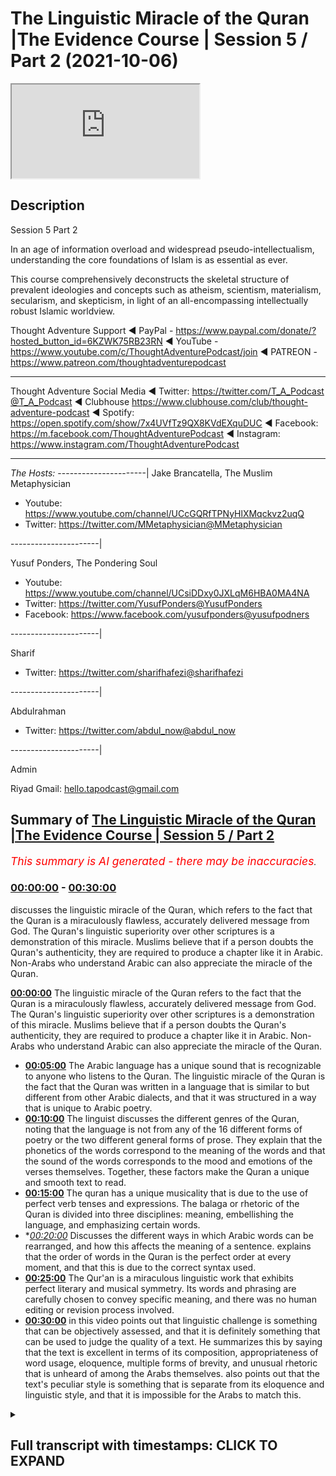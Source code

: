 # The Linguistic Miracle of the Quran |The Evidence Course | Session 5 / Part 2 (2021-10-06)

<iframe loading='lazy' src='https://www.youtube.com/embed/BTPqQzUZVzo'></iframe>

## Description

Session 5 Part 2

In an age of information overload and widespread pseudo-intellectualism, understanding the core foundations of Islam is as essential as ever. 

This course comprehensively deconstructs the skeletal structure of prevalent ideologies and concepts such as atheism, scientism, materialism, secularism, and skepticism, in light of an all-encompassing intellectually robust Islamic worldview.

Thought Adventure Support
◄ PayPal - https://www.paypal.com/donate/?hosted_button_id=6KZWK75RB23RN 
◄ YouTube - https://www.youtube.com/c/ThoughtAdventurePodcast/join
◄ PATREON - https://www.patreon.com/thoughtadventurepodcast
____________________________________________________________________

Thought Adventure Social Media
◄ Twitter: https://twitter.com/T_A_Podcast​​@T_A_Podcast
◄ Clubhouse https://www.clubhouse.com/club/thought-adventure-podcast
◄ Spotify: https://open.spotify.com/show/7x4UVfTz9QX8KVdEXquDUC
◄ Facebook: https://m.facebook.com/ThoughtAdventurePodcast
◄ Instagram: https://www.instagram.com/ThoughtAdventurePodcast​

----------------------------------------------------------------

*The Hosts:*
----------------------|
Jake Brancatella, The Muslim Metaphysician

- Youtube: https://www.youtube.com/channel/UCcGQRfTPNyHlXMqckvz2uqQ
- Twitter:  https://twitter.com/MMetaphysician​​@MMetaphysician

----------------------|

Yusuf Ponders, The Pondering Soul

- Youtube: https://www.youtube.com/channel/UCsiDDxy0JXLqM6HBA0MA4NA
- Twitter: https://twitter.com/YusufPonders​​@YusufPonders
- Facebook: https://www.facebook.com/yusufponders​@yusufpodners

----------------------|

Sharif

- Twitter: https://twitter.com/sharifhafezi​​@sharifhafezi

----------------------|

Abdulrahman

- Twitter: https://twitter.com/abdul_now​@abdul_now

----------------------|

Admin

Riyad 
Gmail: hello.tapodcast@gmail.com

## Summary of [The Linguistic Miracle of the Quran |The Evidence Course | Session 5 / Part 2](https://www.youtube.com/watch?v=BTPqQzUZVzo)


*<span style="color:red; font-size:125%">This summary is AI generated - there may be inaccuracies</span>. [](/)*

### [00:00:00](https://www.youtube.com/watch?v=BTPqQzUZVzo&t=0) - [00:30:00](https://www.youtube.com/watch?v=BTPqQzUZVzo&t=1800)

 discusses the linguistic miracle of the Quran, which refers to the fact that the Quran is a miraculously flawless, accurately delivered message from God. The Quran's linguistic superiority over other scriptures is a demonstration of this miracle. Muslims believe that if a person doubts the Quran's authenticity, they are required to produce a chapter like it in Arabic. Non-Arabs who understand Arabic can also appreciate the miracle of the Quran.

**[00:00:00](https://www.youtube.com/watch?v=BTPqQzUZVzo&t=0)** The linguistic miracle of the Quran refers to the fact that the Quran is a miraculously flawless, accurately delivered message from God. The Quran's linguistic superiority over other scriptures is a demonstration of this miracle. Muslims believe that if a person doubts the Quran's authenticity, they are required to produce a chapter like it in Arabic. Non-Arabs who understand Arabic can also appreciate the miracle of the Quran.
* **[00:05:00](https://www.youtube.com/watch?v=BTPqQzUZVzo&t=300)** The Arabic language has a unique sound that is recognizable to anyone who listens to the Quran. The linguistic miracle of the Quran is the fact that the Quran was written in a language that is similar to but different from other Arabic dialects, and that it was structured in a way that is unique to Arabic poetry.
* **[00:10:00](https://www.youtube.com/watch?v=BTPqQzUZVzo&t=600)** The linguist discusses the different genres of the Quran, noting that the language is not from any of the 16 different forms of poetry or the two different general forms of prose. They explain that the phonetics of the words correspond to the meaning of the words and that the sound of the words corresponds to the mood and emotions of the verses themselves. Together, these factors make the Quran a unique and smooth text to read.
* **[00:15:00](https://www.youtube.com/watch?v=BTPqQzUZVzo&t=900)** The quran has a unique musicality that is due to the use of perfect verb tenses and expressions. The balaga or rhetoric of the Quran is divided into three disciplines: meaning, embellishing the language, and emphasizing certain words.
* **[00:20:00](https://www.youtube.com/watch?v=BTPqQzUZVzo&t=1200)* Discusses the different ways in which Arabic words can be rearranged, and how this affects the meaning of a sentence. explains that the order of words in the Quran is the perfect order at every moment, and that this is due to the correct syntax used.
* **[00:25:00](https://www.youtube.com/watch?v=BTPqQzUZVzo&t=1500)** The Qur'an is a miraculous linguistic work that exhibits perfect literary and musical symmetry. Its words and phrasing are carefully chosen to convey specific meaning, and there was no human editing or revision process involved.
* **[00:30:00](https://www.youtube.com/watch?v=BTPqQzUZVzo&t=1800)** in this video points out that linguistic challenge is something that can be objectively assessed, and that it is definitely something that can be used to judge the quality of a text. He summarizes this by saying that the text is excellent in terms of its composition, appropriateness of word usage, eloquence, multiple forms of brevity, and unusual rhetoric that is unheard of among the Arabs themselves. also points out that the text's peculiar style is something that is separate from its eloquence and linguistic style, and that it is impossible for the Arabs to match this.

<details><summary><h2>Full transcript with timestamps: CLICK TO EXPAND</h2></summary>

[0:00:15](https://youtu.be/BTPqQzUZVzo?t=15) so we're going to discuss now  
[0:00:16](https://youtu.be/BTPqQzUZVzo?t=16) specifically the linguistic miracle of  
[0:00:18](https://youtu.be/BTPqQzUZVzo?t=18) the quran  
[0:00:20](https://youtu.be/BTPqQzUZVzo?t=20) we know that islam is a unique deen a  
[0:00:22](https://youtu.be/BTPqQzUZVzo?t=22) unique way of life in so many ways  
[0:00:25](https://youtu.be/BTPqQzUZVzo?t=25) one of the fundamental ways it differs  
[0:00:28](https://youtu.be/BTPqQzUZVzo?t=28) from any other religion out there is  
[0:00:30](https://youtu.be/BTPqQzUZVzo?t=30) that it presents its presents a  
[0:00:32](https://youtu.be/BTPqQzUZVzo?t=32) testified and verifiable mechanism to  
[0:00:36](https://youtu.be/BTPqQzUZVzo?t=36) determine the truthfulness of of its  
[0:00:38](https://youtu.be/BTPqQzUZVzo?t=38) claim  
[0:00:39](https://youtu.be/BTPqQzUZVzo?t=39) and i think this point  
[0:00:41](https://youtu.be/BTPqQzUZVzo?t=41) should be really reflected upon by many  
[0:00:43](https://youtu.be/BTPqQzUZVzo?t=43) i think many non-muslims as well they  
[0:00:45](https://youtu.be/BTPqQzUZVzo?t=45) need to be aware of this point because  
[0:00:47](https://youtu.be/BTPqQzUZVzo?t=47) although they may have come across  
[0:00:48](https://youtu.be/BTPqQzUZVzo?t=48) religions in the past and may have come  
[0:00:50](https://youtu.be/BTPqQzUZVzo?t=50) across the idea that you know religion  
[0:00:52](https://youtu.be/BTPqQzUZVzo?t=52) is about a leap of faith  
[0:00:54](https://youtu.be/BTPqQzUZVzo?t=54) islam on the other hand  
[0:00:56](https://youtu.be/BTPqQzUZVzo?t=56) actually says that there needs to be a  
[0:00:58](https://youtu.be/BTPqQzUZVzo?t=58) testifiable and testable and verifiable  
[0:01:01](https://youtu.be/BTPqQzUZVzo?t=61) way to determine its truthfulness and he  
[0:01:03](https://youtu.be/BTPqQzUZVzo?t=63) presents that and we're told that this  
[0:01:05](https://youtu.be/BTPqQzUZVzo?t=65) is the quran itself both it contains the  
[0:01:08](https://youtu.be/BTPqQzUZVzo?t=68) message as well as the evidence that uh  
[0:01:12](https://youtu.be/BTPqQzUZVzo?t=72) of the of that message as well  
[0:01:15](https://youtu.be/BTPqQzUZVzo?t=75) so  
[0:01:17](https://youtu.be/BTPqQzUZVzo?t=77) when we talked about in the previous  
[0:01:19](https://youtu.be/BTPqQzUZVzo?t=79) uh  
[0:01:20](https://youtu.be/BTPqQzUZVzo?t=80) previous  
[0:01:21](https://youtu.be/BTPqQzUZVzo?t=81) video we talked about the linguistic the  
[0:01:23](https://youtu.be/BTPqQzUZVzo?t=83) modus are the nature of a miraculous  
[0:01:26](https://youtu.be/BTPqQzUZVzo?t=86) event and we said that there are certain  
[0:01:27](https://youtu.be/BTPqQzUZVzo?t=87) things regardless of this and we said  
[0:01:30](https://youtu.be/BTPqQzUZVzo?t=90) that it has to be inimitable it has to  
[0:01:32](https://youtu.be/BTPqQzUZVzo?t=92) be  
[0:01:33](https://youtu.be/BTPqQzUZVzo?t=93) uh you know beyond human production has  
[0:01:36](https://youtu.be/BTPqQzUZVzo?t=96) to be in an area that people are aware  
[0:01:38](https://youtu.be/BTPqQzUZVzo?t=98) of that they have an expertise upon and  
[0:01:41](https://youtu.be/BTPqQzUZVzo?t=101) it also has to have some sort of  
[0:01:42](https://youtu.be/BTPqQzUZVzo?t=102) challenge that people maybe contest  
[0:01:44](https://youtu.be/BTPqQzUZVzo?t=104) regards to that  
[0:01:46](https://youtu.be/BTPqQzUZVzo?t=106) now  
[0:01:47](https://youtu.be/BTPqQzUZVzo?t=107) when we say the quran is a linguistic  
[0:01:50](https://youtu.be/BTPqQzUZVzo?t=110) miracle merges a for many people they  
[0:01:52](https://youtu.be/BTPqQzUZVzo?t=112) don't really understand what that means  
[0:01:55](https://youtu.be/BTPqQzUZVzo?t=115) they think well do i need to be an arab  
[0:01:57](https://youtu.be/BTPqQzUZVzo?t=117) in order to understand this  
[0:01:59](https://youtu.be/BTPqQzUZVzo?t=119) do i need you know is this a subjective  
[0:02:02](https://youtu.be/BTPqQzUZVzo?t=122) taste issue muslims are saying the quran  
[0:02:05](https://youtu.be/BTPqQzUZVzo?t=125) is beautiful but what if somebody else  
[0:02:07](https://youtu.be/BTPqQzUZVzo?t=127) says well some other literature is  
[0:02:09](https://youtu.be/BTPqQzUZVzo?t=129) better or worse  
[0:02:11](https://youtu.be/BTPqQzUZVzo?t=131) so we really want to understand  
[0:02:13](https://youtu.be/BTPqQzUZVzo?t=133) is the edge of the linguistic miracle an  
[0:02:16](https://youtu.be/BTPqQzUZVzo?t=136) objective miracle is it something that  
[0:02:18](https://youtu.be/BTPqQzUZVzo?t=138) has rules and regulations that we can  
[0:02:20](https://youtu.be/BTPqQzUZVzo?t=140) assess in order to determine or for  
[0:02:23](https://youtu.be/BTPqQzUZVzo?t=143) those people of expertise to determine  
[0:02:25](https://youtu.be/BTPqQzUZVzo?t=145) whether  
[0:02:26](https://youtu.be/BTPqQzUZVzo?t=146) it is beyond human production or not and  
[0:02:29](https://youtu.be/BTPqQzUZVzo?t=149) secondly we also want to look at uh this  
[0:02:32](https://youtu.be/BTPqQzUZVzo?t=152) question about how does a non-arab a  
[0:02:36](https://youtu.be/BTPqQzUZVzo?t=156) non-arab speaker understand the miracle  
[0:02:39](https://youtu.be/BTPqQzUZVzo?t=159) of the quran  
[0:02:42](https://youtu.be/BTPqQzUZVzo?t=162) so allah  
[0:02:44](https://youtu.be/BTPqQzUZVzo?t=164) in the quran states  
[0:02:46](https://youtu.be/BTPqQzUZVzo?t=166) and if you are in doubt concerning that  
[0:02:48](https://youtu.be/BTPqQzUZVzo?t=168) which we have sent down i the quran to  
[0:02:50](https://youtu.be/BTPqQzUZVzo?t=170) our slave the prophet muhammad  
[0:02:52](https://youtu.be/BTPqQzUZVzo?t=172) sallallahu alaihi wasallam  
[0:02:54](https://youtu.be/BTPqQzUZVzo?t=174) then produce a chapter a surah of the  
[0:02:57](https://youtu.be/BTPqQzUZVzo?t=177) like thereof and call your witnesses  
[0:03:00](https://youtu.be/BTPqQzUZVzo?t=180) supporters and helpers besides allah if  
[0:03:02](https://youtu.be/BTPqQzUZVzo?t=182) you are truthful  
[0:03:04](https://youtu.be/BTPqQzUZVzo?t=184) this is one of number of many verses  
[0:03:07](https://youtu.be/BTPqQzUZVzo?t=187) that are mentioned in the quran that  
[0:03:08](https://youtu.be/BTPqQzUZVzo?t=188) lays out a very clear challenge to  
[0:03:11](https://youtu.be/BTPqQzUZVzo?t=191) produce a surah like it  
[0:03:13](https://youtu.be/BTPqQzUZVzo?t=193) but the question is we need to really  
[0:03:15](https://youtu.be/BTPqQzUZVzo?t=195) ask is why is it that musa al-islam had  
[0:03:19](https://youtu.be/BTPqQzUZVzo?t=199) a visual miracle a you know stick that  
[0:03:21](https://youtu.be/BTPqQzUZVzo?t=201) turned into a snake why is it that islam  
[0:03:24](https://youtu.be/BTPqQzUZVzo?t=204) was able to cure the sick  
[0:03:26](https://youtu.be/BTPqQzUZVzo?t=206) but the prophet sallallahu alaihi  
[0:03:28](https://youtu.be/BTPqQzUZVzo?t=208) wasallam had a literature had a a  
[0:03:31](https://youtu.be/BTPqQzUZVzo?t=211) miracle in literature yeah a linguistic  
[0:03:34](https://youtu.be/BTPqQzUZVzo?t=214) miracle as we said as we mentioned  
[0:03:38](https://youtu.be/BTPqQzUZVzo?t=218) as we previously mentioned in the the  
[0:03:40](https://youtu.be/BTPqQzUZVzo?t=220) previous videos  
[0:03:41](https://youtu.be/BTPqQzUZVzo?t=221) the miracles that were given to the  
[0:03:42](https://youtu.be/BTPqQzUZVzo?t=222) prophets  
[0:03:44](https://youtu.be/BTPqQzUZVzo?t=224) were given to them in a subject area  
[0:03:46](https://youtu.be/BTPqQzUZVzo?t=226) that the people were familiar in  
[0:03:48](https://youtu.be/BTPqQzUZVzo?t=228) and in fact considered themselves as  
[0:03:50](https://youtu.be/BTPqQzUZVzo?t=230) experts at that time  
[0:03:52](https://youtu.be/BTPqQzUZVzo?t=232) so as we said musa islam were the  
[0:03:54](https://youtu.be/BTPqQzUZVzo?t=234) magicians at the time isla islam you  
[0:03:56](https://youtu.be/BTPqQzUZVzo?t=236) know they had doctors and healers  
[0:03:59](https://youtu.be/BTPqQzUZVzo?t=239) so  
[0:03:59](https://youtu.be/BTPqQzUZVzo?t=239) what was it that the people at time of  
[0:04:01](https://youtu.be/BTPqQzUZVzo?t=241) the prophet muhammad sallallahu alaihi  
[0:04:03](https://youtu.be/BTPqQzUZVzo?t=243) wasallam  
[0:04:04](https://youtu.be/BTPqQzUZVzo?t=244) were known for what was their expertise  
[0:04:07](https://youtu.be/BTPqQzUZVzo?t=247) well actually  
[0:04:08](https://youtu.be/BTPqQzUZVzo?t=248) we know that the arabs during that  
[0:04:09](https://youtu.be/BTPqQzUZVzo?t=249) period of time  
[0:04:10](https://youtu.be/BTPqQzUZVzo?t=250) were generally seen as the fringes of  
[0:04:13](https://youtu.be/BTPqQzUZVzo?t=253) historical events the main powers were  
[0:04:15](https://youtu.be/BTPqQzUZVzo?t=255) the byzantiums and the persians  
[0:04:18](https://youtu.be/BTPqQzUZVzo?t=258) you know these were the main centers of  
[0:04:20](https://youtu.be/BTPqQzUZVzo?t=260) civilization even the chinese at that  
[0:04:22](https://youtu.be/BTPqQzUZVzo?t=262) time and really the arabs were  
[0:04:24](https://youtu.be/BTPqQzUZVzo?t=264) completely ignored they had no no they  
[0:04:26](https://youtu.be/BTPqQzUZVzo?t=266) didn't really have much in terms of  
[0:04:28](https://youtu.be/BTPqQzUZVzo?t=268) their achievements to speak about but  
[0:04:30](https://youtu.be/BTPqQzUZVzo?t=270) one thing that they claimed expertise  
[0:04:33](https://youtu.be/BTPqQzUZVzo?t=273) upon  
[0:04:35](https://youtu.be/BTPqQzUZVzo?t=275) was the knowledge of the arabic language  
[0:04:38](https://youtu.be/BTPqQzUZVzo?t=278) this was the ability to construct  
[0:04:40](https://youtu.be/BTPqQzUZVzo?t=280) different forms of stylized arabic  
[0:04:42](https://youtu.be/BTPqQzUZVzo?t=282) language which they used to compete with  
[0:04:44](https://youtu.be/BTPqQzUZVzo?t=284) one another  
[0:04:46](https://youtu.be/BTPqQzUZVzo?t=286) and this is you know arabic language was  
[0:04:48](https://youtu.be/BTPqQzUZVzo?t=288) very important to these people because  
[0:04:50](https://youtu.be/BTPqQzUZVzo?t=290) it was used like  
[0:04:52](https://youtu.be/BTPqQzUZVzo?t=292) composing poetry it was used to record  
[0:04:54](https://youtu.be/BTPqQzUZVzo?t=294) their battles their achievements to  
[0:04:56](https://youtu.be/BTPqQzUZVzo?t=296) praise the rulers to honor their tribes  
[0:04:59](https://youtu.be/BTPqQzUZVzo?t=299) this is why arabic poetry was was termed  
[0:05:02](https://youtu.be/BTPqQzUZVzo?t=302) you know later on diwan al-arab meaning  
[0:05:05](https://youtu.be/BTPqQzUZVzo?t=305) the register of the arab it was a way of  
[0:05:07](https://youtu.be/BTPqQzUZVzo?t=307) recording the information of the history  
[0:05:09](https://youtu.be/BTPqQzUZVzo?t=309) of the arabs  
[0:05:11](https://youtu.be/BTPqQzUZVzo?t=311) and it's also mentioned in the  
[0:05:12](https://youtu.be/BTPqQzUZVzo?t=312) encyclopedia britannica that states  
[0:05:15](https://youtu.be/BTPqQzUZVzo?t=315) about the importance of arabic to  
[0:05:16](https://youtu.be/BTPqQzUZVzo?t=316) pre-islamic arabia it states  
[0:05:18](https://youtu.be/BTPqQzUZVzo?t=318) the tribes of the arabian peninsula in  
[0:05:21](https://youtu.be/BTPqQzUZVzo?t=321) the pre-period pre-islamic period  
[0:05:23](https://youtu.be/BTPqQzUZVzo?t=323) pre-7th century  
[0:05:25](https://youtu.be/BTPqQzUZVzo?t=325) provided the social venue for the  
[0:05:27](https://youtu.be/BTPqQzUZVzo?t=327) earliest examples of arabic poetry the  
[0:05:30](https://youtu.be/BTPqQzUZVzo?t=330) poet's performances of his odes were a  
[0:05:33](https://youtu.be/BTPqQzUZVzo?t=333) powerful tool at the arabs disposal  
[0:05:36](https://youtu.be/BTPqQzUZVzo?t=336) arousing its heroes to battle against  
[0:05:38](https://youtu.be/BTPqQzUZVzo?t=338) their enemies extolling extolling  
[0:05:40](https://youtu.be/BTPqQzUZVzo?t=340) chivalry and generosity of its men and  
[0:05:42](https://youtu.be/BTPqQzUZVzo?t=342) the beauty of its women and  
[0:05:44](https://youtu.be/BTPqQzUZVzo?t=344) pouring scorn on the foibles of its of  
[0:05:47](https://youtu.be/BTPqQzUZVzo?t=347) the opposing tribes  
[0:05:49](https://youtu.be/BTPqQzUZVzo?t=349) it was stated that the arabs this is a  
[0:05:52](https://youtu.be/BTPqQzUZVzo?t=352) close quote so he stated that the arabs  
[0:05:55](https://youtu.be/BTPqQzUZVzo?t=355) would celebrate on two occasions the  
[0:05:57](https://youtu.be/BTPqQzUZVzo?t=357) first was the birth of the son of the  
[0:05:58](https://youtu.be/BTPqQzUZVzo?t=358) leader of a particular tribe but the  
[0:06:00](https://youtu.be/BTPqQzUZVzo?t=360) second one was the birth of the poet of  
[0:06:03](https://youtu.be/BTPqQzUZVzo?t=363) a tribe so when there was a person who  
[0:06:04](https://youtu.be/BTPqQzUZVzo?t=364) was seen as a a poet skilled and  
[0:06:07](https://youtu.be/BTPqQzUZVzo?t=367) knowledgeable in the arabic language  
[0:06:09](https://youtu.be/BTPqQzUZVzo?t=369) they would celebrate and feast upon this  
[0:06:11](https://youtu.be/BTPqQzUZVzo?t=371) and as i said the reason for this is  
[0:06:14](https://youtu.be/BTPqQzUZVzo?t=374) because the pre-islamic societies they  
[0:06:16](https://youtu.be/BTPqQzUZVzo?t=376) lacked written material so if you're  
[0:06:18](https://youtu.be/BTPqQzUZVzo?t=378) going to record information if you're  
[0:06:20](https://youtu.be/BTPqQzUZVzo?t=380) going to record your history if you're  
[0:06:22](https://youtu.be/BTPqQzUZVzo?t=382) going to become famous if you want to  
[0:06:24](https://youtu.be/BTPqQzUZVzo?t=384) talk about your tribe or your leader or  
[0:06:26](https://youtu.be/BTPqQzUZVzo?t=386) whatever it is then the way you're going  
[0:06:28](https://youtu.be/BTPqQzUZVzo?t=388) to do that is through memorable poems  
[0:06:31](https://youtu.be/BTPqQzUZVzo?t=391) memorable language that was composed in  
[0:06:33](https://youtu.be/BTPqQzUZVzo?t=393) the arabic and so that's why poets were  
[0:06:36](https://youtu.be/BTPqQzUZVzo?t=396) so honored within  
[0:06:38](https://youtu.be/BTPqQzUZVzo?t=398) you know the arab society because they  
[0:06:40](https://youtu.be/BTPqQzUZVzo?t=400) were the the record keepers they were  
[0:06:41](https://youtu.be/BTPqQzUZVzo?t=401) the ones that could make a tribe famous  
[0:06:44](https://youtu.be/BTPqQzUZVzo?t=404) or a person famous  
[0:06:45](https://youtu.be/BTPqQzUZVzo?t=405) so poetry and poets they were honored it  
[0:06:48](https://youtu.be/BTPqQzUZVzo?t=408) was a sign of dignity and education to  
[0:06:51](https://youtu.be/BTPqQzUZVzo?t=411) be able to compose poetry they'd become  
[0:06:53](https://youtu.be/BTPqQzUZVzo?t=413) famous and even wealthy due to their  
[0:06:55](https://youtu.be/BTPqQzUZVzo?t=415) poetry  
[0:06:57](https://youtu.be/BTPqQzUZVzo?t=417) therefore it makes sense  
[0:06:59](https://youtu.be/BTPqQzUZVzo?t=419) that if this is so important to them the  
[0:07:01](https://youtu.be/BTPqQzUZVzo?t=421) arabic language  
[0:07:03](https://youtu.be/BTPqQzUZVzo?t=423) that if a miraculous sign was to be sent  
[0:07:05](https://youtu.be/BTPqQzUZVzo?t=425) to them it would be in what they know  
[0:07:08](https://youtu.be/BTPqQzUZVzo?t=428) which is the language  
[0:07:10](https://youtu.be/BTPqQzUZVzo?t=430) so it's within and so  
[0:07:12](https://youtu.be/BTPqQzUZVzo?t=432) you know because it's within their their  
[0:07:14](https://youtu.be/BTPqQzUZVzo?t=434) capacity they are therefore able to  
[0:07:17](https://youtu.be/BTPqQzUZVzo?t=437) construct an understanding of whether  
[0:07:18](https://youtu.be/BTPqQzUZVzo?t=438) this is within human composition or does  
[0:07:22](https://youtu.be/BTPqQzUZVzo?t=442) this go outside  
[0:07:23](https://youtu.be/BTPqQzUZVzo?t=443) of human composition so what is it that  
[0:07:26](https://youtu.be/BTPqQzUZVzo?t=446) makes the quranic language unique what  
[0:07:28](https://youtu.be/BTPqQzUZVzo?t=448) does it make the quran unique  
[0:07:31](https://youtu.be/BTPqQzUZVzo?t=451) and this is what i want to go for and i  
[0:07:32](https://youtu.be/BTPqQzUZVzo?t=452) want to go through this in order to show  
[0:07:34](https://youtu.be/BTPqQzUZVzo?t=454) and explain  
[0:07:36](https://youtu.be/BTPqQzUZVzo?t=456) how there is an objective criteria that  
[0:07:38](https://youtu.be/BTPqQzUZVzo?t=458) we are using when we're looking and oh  
[0:07:39](https://youtu.be/BTPqQzUZVzo?t=459) when an arab expert looks and assesses  
[0:07:42](https://youtu.be/BTPqQzUZVzo?t=462) the linguistic miracle of quran the  
[0:07:44](https://youtu.be/BTPqQzUZVzo?t=464) first aspect  
[0:07:46](https://youtu.be/BTPqQzUZVzo?t=466) and this is the major aspect to the  
[0:07:48](https://youtu.be/BTPqQzUZVzo?t=468) linguistic miracle the morajiza  
[0:07:50](https://youtu.be/BTPqQzUZVzo?t=470) is understood by understanding the  
[0:07:52](https://youtu.be/BTPqQzUZVzo?t=472) science known as  
[0:07:54](https://youtu.be/BTPqQzUZVzo?t=474) which means the science of rhetoric or  
[0:07:57](https://youtu.be/BTPqQzUZVzo?t=477) the science of constructing meaningful  
[0:07:59](https://youtu.be/BTPqQzUZVzo?t=479) statements  
[0:08:01](https://youtu.be/BTPqQzUZVzo?t=481) the second one  
[0:08:03](https://youtu.be/BTPqQzUZVzo?t=483) is  
[0:08:04](https://youtu.be/BTPqQzUZVzo?t=484) minor to the the first or is less  
[0:08:06](https://youtu.be/BTPqQzUZVzo?t=486) significant  
[0:08:08](https://youtu.be/BTPqQzUZVzo?t=488) is to do with the genre of the quran  
[0:08:11](https://youtu.be/BTPqQzUZVzo?t=491) meaning the the way that the quran  
[0:08:13](https://youtu.be/BTPqQzUZVzo?t=493) sounds is unique to other types of  
[0:08:15](https://youtu.be/BTPqQzUZVzo?t=495) arabic language  
[0:08:17](https://youtu.be/BTPqQzUZVzo?t=497) so if we look at the the second part the  
[0:08:19](https://youtu.be/BTPqQzUZVzo?t=499) genre part first and then we'll go on to  
[0:08:21](https://youtu.be/BTPqQzUZVzo?t=501) the major part later on  
[0:08:24](https://youtu.be/BTPqQzUZVzo?t=504) so when we look at the second part we  
[0:08:26](https://youtu.be/BTPqQzUZVzo?t=506) found that the quran has a unique sound  
[0:08:28](https://youtu.be/BTPqQzUZVzo?t=508) even people are non-arab non-arab  
[0:08:30](https://youtu.be/BTPqQzUZVzo?t=510) speakers  
[0:08:32](https://youtu.be/BTPqQzUZVzo?t=512) when they hear the quran  
[0:08:34](https://youtu.be/BTPqQzUZVzo?t=514) it sounds very different to normal  
[0:08:36](https://youtu.be/BTPqQzUZVzo?t=516) arabic or even different forms of arabic  
[0:08:38](https://youtu.be/BTPqQzUZVzo?t=518) poetry or even like you know when uh  
[0:08:41](https://youtu.be/BTPqQzUZVzo?t=521) people they make dua you you can tell a  
[0:08:44](https://youtu.be/BTPqQzUZVzo?t=524) difference when they're making dua in  
[0:08:45](https://youtu.be/BTPqQzUZVzo?t=525) arabic where it comes from the quran or  
[0:08:48](https://youtu.be/BTPqQzUZVzo?t=528) if it doesn't come from the quran so  
[0:08:50](https://youtu.be/BTPqQzUZVzo?t=530) anybody who listens to the quran can  
[0:08:52](https://youtu.be/BTPqQzUZVzo?t=532) tell that there is something different  
[0:08:53](https://youtu.be/BTPqQzUZVzo?t=533) something special about what we probably  
[0:08:55](https://youtu.be/BTPqQzUZVzo?t=535) termed the musicality of the verses  
[0:08:59](https://youtu.be/BTPqQzUZVzo?t=539) so what is going on here how and how  
[0:09:01](https://youtu.be/BTPqQzUZVzo?t=541) does this sound of the quran how is it  
[0:09:03](https://youtu.be/BTPqQzUZVzo?t=543) unique well during pre-islamic times  
[0:09:06](https://youtu.be/BTPqQzUZVzo?t=546) language stylized language or language  
[0:09:09](https://youtu.be/BTPqQzUZVzo?t=549) journey was divided into two main types  
[0:09:12](https://youtu.be/BTPqQzUZVzo?t=552) the first one was known as prose the  
[0:09:14](https://youtu.be/BTPqQzUZVzo?t=554) second one was known as poetry so what  
[0:09:16](https://youtu.be/BTPqQzUZVzo?t=556) is prose prose is unrhythmical speech  
[0:09:20](https://youtu.be/BTPqQzUZVzo?t=560) so speech which doesn't have a  
[0:09:22](https://youtu.be/BTPqQzUZVzo?t=562) definitive beat or definite b or a  
[0:09:25](https://youtu.be/BTPqQzUZVzo?t=565) particular pattern or a particular  
[0:09:27](https://youtu.be/BTPqQzUZVzo?t=567) rhythm to it each in each verse  
[0:09:29](https://youtu.be/BTPqQzUZVzo?t=569) just prose  
[0:09:31](https://youtu.be/BTPqQzUZVzo?t=571) uh the second one is poetry so what is  
[0:09:33](https://youtu.be/BTPqQzUZVzo?t=573) poetry poetry is where you have  
[0:09:35](https://youtu.be/BTPqQzUZVzo?t=575) rhythmical beats to the verses so it  
[0:09:38](https://youtu.be/BTPqQzUZVzo?t=578) doesn't necessarily have to rhyme but  
[0:09:40](https://youtu.be/BTPqQzUZVzo?t=580) there has to be a set pattern or set  
[0:09:42](https://youtu.be/BTPqQzUZVzo?t=582) rhythm within each of the sentences and  
[0:09:44](https://youtu.be/BTPqQzUZVzo?t=584) verses  
[0:09:46](https://youtu.be/BTPqQzUZVzo?t=586) in arabic language the arabic experts  
[0:09:48](https://youtu.be/BTPqQzUZVzo?t=588) they subdivided poetry into 16 different  
[0:09:52](https://youtu.be/BTPqQzUZVzo?t=592) forms  
[0:09:53](https://youtu.be/BTPqQzUZVzo?t=593) these were known as al-bihar the seas  
[0:09:56](https://youtu.be/BTPqQzUZVzo?t=596) so we 16 different forms of patterns or  
[0:09:59](https://youtu.be/BTPqQzUZVzo?t=599) beats within the rhythm of these poetic  
[0:10:01](https://youtu.be/BTPqQzUZVzo?t=601) verses  
[0:10:03](https://youtu.be/BTPqQzUZVzo?t=603) prose was subdivided into two main types  
[0:10:06](https://youtu.be/BTPqQzUZVzo?t=606) morsel and saja  
[0:10:08](https://youtu.be/BTPqQzUZVzo?t=608) murcil is unrhymed  
[0:10:10](https://youtu.be/BTPqQzUZVzo?t=610) unrhythmical speech so it's like regular  
[0:10:12](https://youtu.be/BTPqQzUZVzo?t=612) speech and sadhya was  
[0:10:15](https://youtu.be/BTPqQzUZVzo?t=615) was is  
[0:10:16](https://youtu.be/BTPqQzUZVzo?t=616) rhymed unrhythmical speech so it's  
[0:10:18](https://youtu.be/BTPqQzUZVzo?t=618) unrhythmical there's no set beat but  
[0:10:20](https://youtu.be/BTPqQzUZVzo?t=620) there is a rhyming scheme within each of  
[0:10:22](https://youtu.be/BTPqQzUZVzo?t=622) the verses  
[0:10:24](https://youtu.be/BTPqQzUZVzo?t=624) so when we look at the quran and the  
[0:10:25](https://youtu.be/BTPqQzUZVzo?t=625) quranic style we find that the quranic  
[0:10:27](https://youtu.be/BTPqQzUZVzo?t=627) style does not fit within any of the 16  
[0:10:30](https://youtu.be/BTPqQzUZVzo?t=630) different forms of poetry or the two  
[0:10:32](https://youtu.be/BTPqQzUZVzo?t=632) different general forms of prose it's  
[0:10:35](https://youtu.be/BTPqQzUZVzo?t=635) not be it's not from the bihar  
[0:10:38](https://youtu.be/BTPqQzUZVzo?t=638) style or rhythmic nor from morsel or  
[0:10:40](https://youtu.be/BTPqQzUZVzo?t=640) sajah  
[0:10:43](https://youtu.be/BTPqQzUZVzo?t=643) so sometimes you would find within the  
[0:10:45](https://youtu.be/BTPqQzUZVzo?t=645) quran there is rhyme and then sometimes  
[0:10:48](https://youtu.be/BTPqQzUZVzo?t=648) for aesthetic reasons and for you know  
[0:10:51](https://youtu.be/BTPqQzUZVzo?t=651) impact upon meaning it would break the  
[0:10:53](https://youtu.be/BTPqQzUZVzo?t=653) rhyme  
[0:10:54](https://youtu.be/BTPqQzUZVzo?t=654) of that that rhyming pattern sometimes  
[0:10:57](https://youtu.be/BTPqQzUZVzo?t=657) you find that there is a beat a regular  
[0:11:00](https://youtu.be/BTPqQzUZVzo?t=660) pattern within the quran and then  
[0:11:02](https://youtu.be/BTPqQzUZVzo?t=662) sometimes it breaks that regularity of  
[0:11:04](https://youtu.be/BTPqQzUZVzo?t=664) the pattern so there's something unique  
[0:11:05](https://youtu.be/BTPqQzUZVzo?t=665) there's something going on with the  
[0:11:06](https://youtu.be/BTPqQzUZVzo?t=666) quran which doesn't fit within any of  
[0:11:08](https://youtu.be/BTPqQzUZVzo?t=668) the normal stylized forms of speech  
[0:11:12](https://youtu.be/BTPqQzUZVzo?t=672) so  
[0:11:13](https://youtu.be/BTPqQzUZVzo?t=673) what makes it unique  
[0:11:15](https://youtu.be/BTPqQzUZVzo?t=675) i'm only going to talk about two aspects  
[0:11:17](https://youtu.be/BTPqQzUZVzo?t=677) here in terms of the sound and the  
[0:11:19](https://youtu.be/BTPqQzUZVzo?t=679) musicality  
[0:11:20](https://youtu.be/BTPqQzUZVzo?t=680) the first one is the ease of recitation  
[0:11:24](https://youtu.be/BTPqQzUZVzo?t=684) anyone including those who don't know  
[0:11:26](https://youtu.be/BTPqQzUZVzo?t=686) arabic sense it's smoothness  
[0:11:28](https://youtu.be/BTPqQzUZVzo?t=688) and unique sound to the quran  
[0:11:31](https://youtu.be/BTPqQzUZVzo?t=691) and this is generated through the  
[0:11:32](https://youtu.be/BTPqQzUZVzo?t=692) phonetic sounds of the words so how you  
[0:11:34](https://youtu.be/BTPqQzUZVzo?t=694) pronounce the sounds the points of  
[0:11:36](https://youtu.be/BTPqQzUZVzo?t=696) articulation  
[0:11:38](https://youtu.be/BTPqQzUZVzo?t=698) and so when you have smooth transition  
[0:11:40](https://youtu.be/BTPqQzUZVzo?t=700) from one word to the next word what you  
[0:11:42](https://youtu.be/BTPqQzUZVzo?t=702) find within the quran is that the quran  
[0:11:45](https://youtu.be/BTPqQzUZVzo?t=705) the phonetics the word the letters  
[0:11:48](https://youtu.be/BTPqQzUZVzo?t=708) within the word they are closely  
[0:11:50](https://youtu.be/BTPqQzUZVzo?t=710) associated to the next word  
[0:11:52](https://youtu.be/BTPqQzUZVzo?t=712) so you find that there is not an abrupt  
[0:11:55](https://youtu.be/BTPqQzUZVzo?t=715) jump in sound from and you know as an  
[0:11:58](https://youtu.be/BTPqQzUZVzo?t=718) example in sort of here we say  
[0:12:00](https://youtu.be/BTPqQzUZVzo?t=720) alhamdulillah  
[0:12:02](https://youtu.be/BTPqQzUZVzo?t=722) so it's a very smooth transition in that  
[0:12:05](https://youtu.be/BTPqQzUZVzo?t=725) verse and many of the verses or all of  
[0:12:07](https://youtu.be/BTPqQzUZVzo?t=727) the verses they have this smooth  
[0:12:08](https://youtu.be/BTPqQzUZVzo?t=728) transition and that's why you can hear  
[0:12:11](https://youtu.be/BTPqQzUZVzo?t=731) sort of a the musicality the uniqueness  
[0:12:14](https://youtu.be/BTPqQzUZVzo?t=734) uh within the quran  
[0:12:16](https://youtu.be/BTPqQzUZVzo?t=736) and if you ever listen to a regular arab  
[0:12:18](https://youtu.be/BTPqQzUZVzo?t=738) speech speaker you'll find that the the  
[0:12:21](https://youtu.be/BTPqQzUZVzo?t=741) language the way they speak  
[0:12:23](https://youtu.be/BTPqQzUZVzo?t=743) sounds quite harsh quite abrupt  
[0:12:25](https://youtu.be/BTPqQzUZVzo?t=745) sometimes and that's because obviously  
[0:12:27](https://youtu.be/BTPqQzUZVzo?t=747) there you know there's a lot of guttural  
[0:12:29](https://youtu.be/BTPqQzUZVzo?t=749) sounds within the arabic language but  
[0:12:31](https://youtu.be/BTPqQzUZVzo?t=751) when you listen to the quran you don't  
[0:12:33](https://youtu.be/BTPqQzUZVzo?t=753) listen to anything which you see as  
[0:12:35](https://youtu.be/BTPqQzUZVzo?t=755) harsh from the ear even for a non-arab  
[0:12:37](https://youtu.be/BTPqQzUZVzo?t=757) it sounds smooth and that's because of  
[0:12:39](https://youtu.be/BTPqQzUZVzo?t=759) the points of articulation  
[0:12:42](https://youtu.be/BTPqQzUZVzo?t=762) you know are similar the transitions are  
[0:12:44](https://youtu.be/BTPqQzUZVzo?t=764) similar from the letters from one word  
[0:12:46](https://youtu.be/BTPqQzUZVzo?t=766) to the letters to the next word  
[0:12:48](https://youtu.be/BTPqQzUZVzo?t=768) and this also makes it easy or  
[0:12:50](https://youtu.be/BTPqQzUZVzo?t=770) relatively easy to learn and memorize  
[0:12:53](https://youtu.be/BTPqQzUZVzo?t=773) the quran because there is a you know  
[0:12:55](https://youtu.be/BTPqQzUZVzo?t=775) there is a smoothness and  
[0:12:58](https://youtu.be/BTPqQzUZVzo?t=778) an ease in order to memorize that so  
[0:13:00](https://youtu.be/BTPqQzUZVzo?t=780) that's the first aspect in terms of the  
[0:13:01](https://youtu.be/BTPqQzUZVzo?t=781) genre the second aspect of the quran in  
[0:13:04](https://youtu.be/BTPqQzUZVzo?t=784) terms of genre is that the sounds of  
[0:13:07](https://youtu.be/BTPqQzUZVzo?t=787) those words correspond to the meaning of  
[0:13:09](https://youtu.be/BTPqQzUZVzo?t=789) those words what i mean by this it's  
[0:13:10](https://youtu.be/BTPqQzUZVzo?t=790) like similar to this term in english we  
[0:13:12](https://youtu.be/BTPqQzUZVzo?t=792) called onomatopoeia  
[0:13:14](https://youtu.be/BTPqQzUZVzo?t=794) now onomatopoeia means where a sound a  
[0:13:17](https://youtu.be/BTPqQzUZVzo?t=797) word sounds like its meaning like  
[0:13:20](https://youtu.be/BTPqQzUZVzo?t=800) whisper or in arabic  
[0:13:23](https://youtu.be/BTPqQzUZVzo?t=803) you know this means you know you know it  
[0:13:25](https://youtu.be/BTPqQzUZVzo?t=805) sounds like the actual action and the  
[0:13:27](https://youtu.be/BTPqQzUZVzo?t=807) meaning of the word itself  
[0:13:29](https://youtu.be/BTPqQzUZVzo?t=809) but also the quran does something else  
[0:13:31](https://youtu.be/BTPqQzUZVzo?t=811) it has onomatopoeic  
[0:13:33](https://youtu.be/BTPqQzUZVzo?t=813) words like waswasa but also  
[0:13:36](https://youtu.be/BTPqQzUZVzo?t=816) it uses words  
[0:13:38](https://youtu.be/BTPqQzUZVzo?t=818) when describing uh you know things that  
[0:13:42](https://youtu.be/BTPqQzUZVzo?t=822) correspond to the sound so as an example  
[0:13:45](https://youtu.be/BTPqQzUZVzo?t=825) of this when talking about jannah and  
[0:13:48](https://youtu.be/BTPqQzUZVzo?t=828) pleasant things the letters are used and  
[0:13:51](https://youtu.be/BTPqQzUZVzo?t=831) the words that i use are delicate  
[0:13:53](https://youtu.be/BTPqQzUZVzo?t=833) letters that are used within the words  
[0:13:56](https://youtu.be/BTPqQzUZVzo?t=836) but whenever allah is talking about  
[0:13:58](https://youtu.be/BTPqQzUZVzo?t=838) something harsh  
[0:13:59](https://youtu.be/BTPqQzUZVzo?t=839) something you know  
[0:14:01](https://youtu.be/BTPqQzUZVzo?t=841) like punishment of hell fire then heavy  
[0:14:04](https://youtu.be/BTPqQzUZVzo?t=844) sounding letters are used are those  
[0:14:07](https://youtu.be/BTPqQzUZVzo?t=847) words that contain heavy sounding  
[0:14:09](https://youtu.be/BTPqQzUZVzo?t=849) letters  
[0:14:10](https://youtu.be/BTPqQzUZVzo?t=850) similarly when the quran refers to  
[0:14:12](https://youtu.be/BTPqQzUZVzo?t=852) things which are about heaven and reward  
[0:14:15](https://youtu.be/BTPqQzUZVzo?t=855) you have shorter vowel  
[0:14:17](https://youtu.be/BTPqQzUZVzo?t=857) words  
[0:14:19](https://youtu.be/BTPqQzUZVzo?t=859) easy to pronounce letters  
[0:14:21](https://youtu.be/BTPqQzUZVzo?t=861) when its description is of hell then you  
[0:14:23](https://youtu.be/BTPqQzUZVzo?t=863) have heavy sounding letters or longer  
[0:14:26](https://youtu.be/BTPqQzUZVzo?t=866) vowels as well like for example the word  
[0:14:31](https://youtu.be/BTPqQzUZVzo?t=871) which means an ambush  
[0:14:33](https://youtu.be/BTPqQzUZVzo?t=873) where allah says  
[0:14:37](https://youtu.be/BTPqQzUZVzo?t=877) yeah truly hell is a place of ambush and  
[0:14:41](https://youtu.be/BTPqQzUZVzo?t=881) so the word the letter sod it takes  
[0:14:44](https://youtu.be/BTPqQzUZVzo?t=884) emphasis so it's emphasized correlating  
[0:14:47](https://youtu.be/BTPqQzUZVzo?t=887) to its meaning so the sound of the words  
[0:14:50](https://youtu.be/BTPqQzUZVzo?t=890) correlates the meaning and the mood and  
[0:14:52](https://youtu.be/BTPqQzUZVzo?t=892) the emotions of the verses of quran  
[0:14:55](https://youtu.be/BTPqQzUZVzo?t=895) itself  
[0:14:57](https://youtu.be/BTPqQzUZVzo?t=897) so together with the smooth transition  
[0:14:59](https://youtu.be/BTPqQzUZVzo?t=899) between words the choice of words  
[0:15:01](https://youtu.be/BTPqQzUZVzo?t=901) reflecting the emotions elicited from  
[0:15:03](https://youtu.be/BTPqQzUZVzo?t=903) the meaning of the word you get this  
[0:15:05](https://youtu.be/BTPqQzUZVzo?t=905) unique musicality of the quran  
[0:15:07](https://youtu.be/BTPqQzUZVzo?t=907) but i also said that this isn't the  
[0:15:10](https://youtu.be/BTPqQzUZVzo?t=910) major aspect of the miraculous nature of  
[0:15:12](https://youtu.be/BTPqQzUZVzo?t=912) the quran  
[0:15:13](https://youtu.be/BTPqQzUZVzo?t=913) rather the mage aspect is in this term  
[0:15:16](https://youtu.be/BTPqQzUZVzo?t=916) the balara which is the eloquence or the  
[0:15:19](https://youtu.be/BTPqQzUZVzo?t=919) rhetoric of the quran  
[0:15:21](https://youtu.be/BTPqQzUZVzo?t=921) and this idea of balaga  
[0:15:24](https://youtu.be/BTPqQzUZVzo?t=924) you know  
[0:15:25](https://youtu.be/BTPqQzUZVzo?t=925) rhetoric you know maybe something that  
[0:15:27](https://youtu.be/BTPqQzUZVzo?t=927) we don't really study much in the  
[0:15:29](https://youtu.be/BTPqQzUZVzo?t=929) english language but it's something that  
[0:15:31](https://youtu.be/BTPqQzUZVzo?t=931) any student of arabic knows that once  
[0:15:33](https://youtu.be/BTPqQzUZVzo?t=933) they have studied  
[0:15:35](https://youtu.be/BTPqQzUZVzo?t=935) surf yeah grammar and morphology that  
[0:15:38](https://youtu.be/BTPqQzUZVzo?t=938) they go on to study  
[0:15:41](https://youtu.be/BTPqQzUZVzo?t=941) yeah  
[0:15:43](https://youtu.be/BTPqQzUZVzo?t=943) knowledge or the science are producing  
[0:15:46](https://youtu.be/BTPqQzUZVzo?t=946) quality meaning sentences or quality  
[0:15:48](https://youtu.be/BTPqQzUZVzo?t=948) meaning verses and that's because when  
[0:15:50](https://youtu.be/BTPqQzUZVzo?t=950) you construct you know if you understand  
[0:15:52](https://youtu.be/BTPqQzUZVzo?t=952) vocabulary and grammar and you can make  
[0:15:54](https://youtu.be/BTPqQzUZVzo?t=954) grammatically correct statements it  
[0:15:56](https://youtu.be/BTPqQzUZVzo?t=956) doesn't necessarily mean that the  
[0:15:58](https://youtu.be/BTPqQzUZVzo?t=958) statement or the sentence is the best  
[0:16:00](https://youtu.be/BTPqQzUZVzo?t=960) form of expressing a meaning  
[0:16:03](https://youtu.be/BTPqQzUZVzo?t=963) so to understand how to express the  
[0:16:05](https://youtu.be/BTPqQzUZVzo?t=965) meaning in the best way with preserving  
[0:16:08](https://youtu.be/BTPqQzUZVzo?t=968) beauty and eloquence and conveying that  
[0:16:11](https://youtu.be/BTPqQzUZVzo?t=971) to the speaker then that's where we  
[0:16:13](https://youtu.be/BTPqQzUZVzo?t=973) study the issue of the science of  
[0:16:15](https://youtu.be/BTPqQzUZVzo?t=975) rhetoric  
[0:16:17](https://youtu.be/BTPqQzUZVzo?t=977) now  
[0:16:18](https://youtu.be/BTPqQzUZVzo?t=978) within the quran  
[0:16:20](https://youtu.be/BTPqQzUZVzo?t=980) what is it regards regardless balaka  
[0:16:22](https://youtu.be/BTPqQzUZVzo?t=982) there's a few things the first thing  
[0:16:24](https://youtu.be/BTPqQzUZVzo?t=984) regards to the  
[0:16:26](https://youtu.be/BTPqQzUZVzo?t=986) is is that it is able to convey  
[0:16:29](https://youtu.be/BTPqQzUZVzo?t=989) the most amount of meaning or the  
[0:16:31](https://youtu.be/BTPqQzUZVzo?t=991) highest level of meaning in the shortest  
[0:16:34](https://youtu.be/BTPqQzUZVzo?t=994) sentence construct such that it is  
[0:16:37](https://youtu.be/BTPqQzUZVzo?t=997) becomes impossible to reach the same  
[0:16:40](https://youtu.be/BTPqQzUZVzo?t=1000) level of meaning while preserving its  
[0:16:42](https://youtu.be/BTPqQzUZVzo?t=1002) beauty and eloquence  
[0:16:44](https://youtu.be/BTPqQzUZVzo?t=1004) within that verse you can't change it  
[0:16:47](https://youtu.be/BTPqQzUZVzo?t=1007) either you would have to add more words  
[0:16:48](https://youtu.be/BTPqQzUZVzo?t=1008) and therefore it becomes more verbose  
[0:16:50](https://youtu.be/BTPqQzUZVzo?t=1010) yeah and more longer and elongated  
[0:16:53](https://youtu.be/BTPqQzUZVzo?t=1013) or what happens is that you will change  
[0:16:55](https://youtu.be/BTPqQzUZVzo?t=1015) the wording and therefore you will  
[0:16:56](https://youtu.be/BTPqQzUZVzo?t=1016) change the actual you know impact of the  
[0:16:59](https://youtu.be/BTPqQzUZVzo?t=1019) meaning and the expressibility of that  
[0:17:00](https://youtu.be/BTPqQzUZVzo?t=1020) particular meaning you can't convey the  
[0:17:03](https://youtu.be/BTPqQzUZVzo?t=1023) same level in that short construct so  
[0:17:06](https://youtu.be/BTPqQzUZVzo?t=1026) you know and this is when the quran does  
[0:17:09](https://youtu.be/BTPqQzUZVzo?t=1029) something which is very unique in  
[0:17:10](https://youtu.be/BTPqQzUZVzo?t=1030) language it's able to  
[0:17:14](https://youtu.be/BTPqQzUZVzo?t=1034) bring together two things  
[0:17:15](https://youtu.be/BTPqQzUZVzo?t=1035) one conciseness and two beautiful beauty  
[0:17:19](https://youtu.be/BTPqQzUZVzo?t=1039) so for example we can be very concise  
[0:17:21](https://youtu.be/BTPqQzUZVzo?t=1041) but when you're very concise you're very  
[0:17:23](https://youtu.be/BTPqQzUZVzo?t=1043) to the point very maybe even abrupt  
[0:17:26](https://youtu.be/BTPqQzUZVzo?t=1046) you know you don't sound in terms of the  
[0:17:28](https://youtu.be/BTPqQzUZVzo?t=1048) language you use is beautiful  
[0:17:30](https://youtu.be/BTPqQzUZVzo?t=1050) or if you want to use beautiful language  
[0:17:32](https://youtu.be/BTPqQzUZVzo?t=1052) what tends to happen is you become quite  
[0:17:34](https://youtu.be/BTPqQzUZVzo?t=1054) verbose you start speaking a lot you  
[0:17:35](https://youtu.be/BTPqQzUZVzo?t=1055) start using lots of you know flowery  
[0:17:38](https://youtu.be/BTPqQzUZVzo?t=1058) language in order to make it sound more  
[0:17:39](https://youtu.be/BTPqQzUZVzo?t=1059) impactful but what the quran does is  
[0:17:42](https://youtu.be/BTPqQzUZVzo?t=1062) able to bring conciseness the height of  
[0:17:44](https://youtu.be/BTPqQzUZVzo?t=1064) meaning and beauty all together in one  
[0:17:51](https://youtu.be/BTPqQzUZVzo?t=1071) so how does the quran do this well in  
[0:17:54](https://youtu.be/BTPqQzUZVzo?t=1074) order to understand how the quran does  
[0:17:55](https://youtu.be/BTPqQzUZVzo?t=1075) this we need to dive into some of the  
[0:17:57](https://youtu.be/BTPqQzUZVzo?t=1077) aspects of the science of balaga and how  
[0:17:59](https://youtu.be/BTPqQzUZVzo?t=1079) it and what it refers to  
[0:18:03](https://youtu.be/BTPqQzUZVzo?t=1083) it is subdivided into three further  
[0:18:05](https://youtu.be/BTPqQzUZVzo?t=1085) sciences first one is  
[0:18:08](https://youtu.be/BTPqQzUZVzo?t=1088) which is the science of meaning  
[0:18:11](https://youtu.be/BTPqQzUZVzo?t=1091)Music 
[0:18:13](https://youtu.be/BTPqQzUZVzo?t=1093) which is to do with the science of  
[0:18:14](https://youtu.be/BTPqQzUZVzo?t=1094) expression  
[0:18:16](https://youtu.be/BTPqQzUZVzo?t=1096) and  
[0:18:17](https://youtu.be/BTPqQzUZVzo?t=1097) which is the science related to  
[0:18:18](https://youtu.be/BTPqQzUZVzo?t=1098) embellishing the language or  
[0:18:20](https://youtu.be/BTPqQzUZVzo?t=1100) embellishing the speech  
[0:18:22](https://youtu.be/BTPqQzUZVzo?t=1102) and i just want to briefly touch upon  
[0:18:24](https://youtu.be/BTPqQzUZVzo?t=1104) these points because  
[0:18:25](https://youtu.be/BTPqQzUZVzo?t=1105) you know this is very deep detailed uh  
[0:18:28](https://youtu.be/BTPqQzUZVzo?t=1108) topic uh in in and of itself but it you  
[0:18:31](https://youtu.be/BTPqQzUZVzo?t=1111) know and it's beyond the scope of this  
[0:18:33](https://youtu.be/BTPqQzUZVzo?t=1113) particular course it requires causes in  
[0:18:35](https://youtu.be/BTPqQzUZVzo?t=1115) itself but it's good to understand some  
[0:18:37](https://youtu.be/BTPqQzUZVzo?t=1117) of the basics in order to understand  
[0:18:38](https://youtu.be/BTPqQzUZVzo?t=1118) actually there are sciences behind this  
[0:18:40](https://youtu.be/BTPqQzUZVzo?t=1120) there are people who have laid out  
[0:18:42](https://youtu.be/BTPqQzUZVzo?t=1122) you know objectives criterias and  
[0:18:45](https://youtu.be/BTPqQzUZVzo?t=1125) expectations and therefore the rules by  
[0:18:47](https://youtu.be/BTPqQzUZVzo?t=1127) which people can create meaningful  
[0:18:49](https://youtu.be/BTPqQzUZVzo?t=1129) beautiful sentences and statements and  
[0:18:51](https://youtu.be/BTPqQzUZVzo?t=1131) if they follow those rules or not  
[0:18:55](https://youtu.be/BTPqQzUZVzo?t=1135) so why so what are these uh so we've  
[0:18:57](https://youtu.be/BTPqQzUZVzo?t=1137) mentioned what these three substances uh  
[0:18:59](https://youtu.be/BTPqQzUZVzo?t=1139) subdivisions are what ilma is  
[0:19:08](https://youtu.be/BTPqQzUZVzo?t=1148) the science of meaning about  
[0:19:09](https://youtu.be/BTPqQzUZVzo?t=1149) constructing meaning is further  
[0:19:11](https://youtu.be/BTPqQzUZVzo?t=1151) subdivided as well so there's a  
[0:19:13](https://youtu.be/BTPqQzUZVzo?t=1153) number of subdivisions even just within  
[0:19:16](https://youtu.be/BTPqQzUZVzo?t=1156) this subdivision of ilma balaga one of  
[0:19:20](https://youtu.be/BTPqQzUZVzo?t=1160) those subdivisions is what's known as  
[0:19:22](https://youtu.be/BTPqQzUZVzo?t=1162) syntax syntax is the arrangement of  
[0:19:24](https://youtu.be/BTPqQzUZVzo?t=1164) words  
[0:19:25](https://youtu.be/BTPqQzUZVzo?t=1165) you know another one is to do with the  
[0:19:27](https://youtu.be/BTPqQzUZVzo?t=1167) use of pronouns and  
[0:19:28](https://youtu.be/BTPqQzUZVzo?t=1168) nouns so when do you replace a pronoun  
[0:19:30](https://youtu.be/BTPqQzUZVzo?t=1170) with a noun or a noun with a pronoun  
[0:19:32](https://youtu.be/BTPqQzUZVzo?t=1172) and also aspects related to emphasis uh  
[0:19:35](https://youtu.be/BTPqQzUZVzo?t=1175) and how much emphasis is needing  
[0:19:37](https://youtu.be/BTPqQzUZVzo?t=1177) depending upon the audience amongst  
[0:19:39](https://youtu.be/BTPqQzUZVzo?t=1179) other things and there's other aspects  
[0:19:40](https://youtu.be/BTPqQzUZVzo?t=1180) of  
[0:19:42](https://youtu.be/BTPqQzUZVzo?t=1182) but let's just take a couple of examples  
[0:19:44](https://youtu.be/BTPqQzUZVzo?t=1184) in arabic language unlike english we can  
[0:19:47](https://youtu.be/BTPqQzUZVzo?t=1187) rearrange the words yet the same time  
[0:19:49](https://youtu.be/BTPqQzUZVzo?t=1189) preserve the general sentence the  
[0:19:51](https://youtu.be/BTPqQzUZVzo?t=1191) general meaning of the sentence yeah so  
[0:19:53](https://youtu.be/BTPqQzUZVzo?t=1193) for example if i had zaid and i had  
[0:19:55](https://youtu.be/BTPqQzUZVzo?t=1195) armor yeah and i wanted to say zaid  
[0:19:58](https://youtu.be/BTPqQzUZVzo?t=1198) in english i would have to use the  
[0:20:00](https://youtu.be/BTPqQzUZVzo?t=1200) correct order i'd have to say zaid hit  
[0:20:03](https://youtu.be/BTPqQzUZVzo?t=1203) armor i can't change the order if i say  
[0:20:06](https://youtu.be/BTPqQzUZVzo?t=1206) zaid armor it becomes ungrammatical if i  
[0:20:09](https://youtu.be/BTPqQzUZVzo?t=1209) say armor hit zayd then i've changed the  
[0:20:11](https://youtu.be/BTPqQzUZVzo?t=1211) person who's been doing the hitting i  
[0:20:13](https://youtu.be/BTPqQzUZVzo?t=1213) the subject and therefore the object  
[0:20:15](https://youtu.be/BTPqQzUZVzo?t=1215) but in arabic we would say zaydundaraba  
[0:20:18](https://youtu.be/BTPqQzUZVzo?t=1218) amaran meaning zaid hit amir but i can  
[0:20:21](https://youtu.be/BTPqQzUZVzo?t=1221) also say in arabic  
[0:20:27](https://youtu.be/BTPqQzUZVzo?t=1227) so  
[0:20:28](https://youtu.be/BTPqQzUZVzo?t=1228) um it still preserves the same meaning  
[0:20:31](https://youtu.be/BTPqQzUZVzo?t=1231) and that's because of this idea of case  
[0:20:33](https://youtu.be/BTPqQzUZVzo?t=1233) endings within the arabic language the  
[0:20:35](https://youtu.be/BTPqQzUZVzo?t=1235) dhamma the father the kasra this will  
[0:20:38](https://youtu.be/BTPqQzUZVzo?t=1238) affect who the subject is who the object  
[0:20:41](https://youtu.be/BTPqQzUZVzo?t=1241) is how to identify the verb etc what's  
[0:20:44](https://youtu.be/BTPqQzUZVzo?t=1244) the role that the noun is going to play  
[0:20:46](https://youtu.be/BTPqQzUZVzo?t=1246) within the particular sentence  
[0:20:48](https://youtu.be/BTPqQzUZVzo?t=1248) so these three words zaid amur in arabic  
[0:20:52](https://youtu.be/BTPqQzUZVzo?t=1252) language i can arrange them into six  
[0:20:54](https://youtu.be/BTPqQzUZVzo?t=1254) different forms six different sentences  
[0:20:57](https://youtu.be/BTPqQzUZVzo?t=1257) they all mean the general statement zaid  
[0:21:01](https://youtu.be/BTPqQzUZVzo?t=1261) but they all have subtle differences  
[0:21:04](https://youtu.be/BTPqQzUZVzo?t=1264) when it comes to the meaning it conveys  
[0:21:07](https://youtu.be/BTPqQzUZVzo?t=1267) so if i had an audience who were unaware  
[0:21:10](https://youtu.be/BTPqQzUZVzo?t=1270) of who was hit  
[0:21:12](https://youtu.be/BTPqQzUZVzo?t=1272) then i might bring amer as the beginning  
[0:21:15](https://youtu.be/BTPqQzUZVzo?t=1275) of that sentence  
[0:21:19](https://youtu.be/BTPqQzUZVzo?t=1279) so i'm actually saying zayd ahmad but  
[0:21:21](https://youtu.be/BTPqQzUZVzo?t=1281) i'm putting the emphasis upon amur  
[0:21:23](https://youtu.be/BTPqQzUZVzo?t=1283) if people are unsure exactly what  
[0:21:25](https://youtu.be/BTPqQzUZVzo?t=1285) happened they know there was two people  
[0:21:27](https://youtu.be/BTPqQzUZVzo?t=1287) and there was some issue that went on  
[0:21:29](https://youtu.be/BTPqQzUZVzo?t=1289) then maybe i'll put the verb at the  
[0:21:30](https://youtu.be/BTPqQzUZVzo?t=1290) beginning  
[0:21:32](https://youtu.be/BTPqQzUZVzo?t=1292) so depending upon the arrangement of the  
[0:21:35](https://youtu.be/BTPqQzUZVzo?t=1295) words would impact upon the subtlety of  
[0:21:38](https://youtu.be/BTPqQzUZVzo?t=1298) the meaning that we're trying to convey  
[0:21:40](https://youtu.be/BTPqQzUZVzo?t=1300) and so out of the six different forms  
[0:21:44](https://youtu.be/BTPqQzUZVzo?t=1304) of zaide amur  
[0:21:46](https://youtu.be/BTPqQzUZVzo?t=1306) one of them would be the best form for  
[0:21:48](https://youtu.be/BTPqQzUZVzo?t=1308) the audience and that would be  
[0:21:50](https://youtu.be/BTPqQzUZVzo?t=1310) determined by the science of meaning  
[0:21:55](https://youtu.be/BTPqQzUZVzo?t=1315) under the issue of  
[0:21:56](https://youtu.be/BTPqQzUZVzo?t=1316) syntax so  
[0:22:00](https://youtu.be/BTPqQzUZVzo?t=1320) we can see this within the quran  
[0:22:02](https://youtu.be/BTPqQzUZVzo?t=1322) you know if you think about you've got  
[0:22:03](https://youtu.be/BTPqQzUZVzo?t=1323) three words you can rearrange it six  
[0:22:05](https://youtu.be/BTPqQzUZVzo?t=1325) times more words you got the more  
[0:22:07](https://youtu.be/BTPqQzUZVzo?t=1327) permutations you have  
[0:22:09](https://youtu.be/BTPqQzUZVzo?t=1329) in the quran we have over six 000 verses  
[0:22:13](https://youtu.be/BTPqQzUZVzo?t=1333) and those 6 000 verses could potentially  
[0:22:16](https://youtu.be/BTPqQzUZVzo?t=1336) be rearranged in different ways some of  
[0:22:18](https://youtu.be/BTPqQzUZVzo?t=1338) most of them anyway can be rearranged in  
[0:22:21](https://youtu.be/BTPqQzUZVzo?t=1341) a different order but the order of  
[0:22:23](https://youtu.be/BTPqQzUZVzo?t=1343) syntax the order of words within the  
[0:22:26](https://youtu.be/BTPqQzUZVzo?t=1346) quran is the perfect order at every  
[0:22:30](https://youtu.be/BTPqQzUZVzo?t=1350) moment every verse within the quran yeah  
[0:22:32](https://youtu.be/BTPqQzUZVzo?t=1352) not just like one or two every single  
[0:22:35](https://youtu.be/BTPqQzUZVzo?t=1355) one and i'll give you an example of this  
[0:22:37](https://youtu.be/BTPqQzUZVzo?t=1357) is for example for example in  
[0:22:39](https://youtu.be/BTPqQzUZVzo?t=1359) allah says  
[0:22:45](https://youtu.be/BTPqQzUZVzo?t=1365) thee alone we worship and be alone we  
[0:22:47](https://youtu.be/BTPqQzUZVzo?t=1367) ask for help now i could say  
[0:22:50](https://youtu.be/BTPqQzUZVzo?t=1370) i we worship you  
[0:22:53](https://youtu.be/BTPqQzUZVzo?t=1373) but and the word ka here means you in  
[0:22:55](https://youtu.be/BTPqQzUZVzo?t=1375) this sense but by bringing the you  
[0:22:59](https://youtu.be/BTPqQzUZVzo?t=1379) the cat before na badou  
[0:23:02](https://youtu.be/BTPqQzUZVzo?t=1382) before the worship  
[0:23:04](https://youtu.be/BTPqQzUZVzo?t=1384) then this u becomes exclusionary  
[0:23:07](https://youtu.be/BTPqQzUZVzo?t=1387) so the fact that allah just changed the  
[0:23:10](https://youtu.be/BTPqQzUZVzo?t=1390) order  
[0:23:11](https://youtu.be/BTPqQzUZVzo?t=1391) of the you from at the end of the the  
[0:23:14](https://youtu.be/BTPqQzUZVzo?t=1394) word of worship to the beginning of the  
[0:23:16](https://youtu.be/BTPqQzUZVzo?t=1396) word of worship it now makes  
[0:23:19](https://youtu.be/BTPqQzUZVzo?t=1399) the verse mean you only you do we  
[0:23:22](https://youtu.be/BTPqQzUZVzo?t=1402) worship and you and only you do we ask  
[0:23:25](https://youtu.be/BTPqQzUZVzo?t=1405) for help so it's a arrangement of words  
[0:23:27](https://youtu.be/BTPqQzUZVzo?t=1407) you're not added any more words and that  
[0:23:30](https://youtu.be/BTPqQzUZVzo?t=1410) only comes through the correct syntax  
[0:23:32](https://youtu.be/BTPqQzUZVzo?t=1412) and so that's when we say when the quran  
[0:23:34](https://youtu.be/BTPqQzUZVzo?t=1414) constructs the highest amount of meaning  
[0:23:35](https://youtu.be/BTPqQzUZVzo?t=1415) in the short shortest sentence construct  
[0:23:38](https://youtu.be/BTPqQzUZVzo?t=1418) this is an example of this so that's  
[0:23:40](https://youtu.be/BTPqQzUZVzo?t=1420) just  
[0:23:41](https://youtu.be/BTPqQzUZVzo?t=1421) you know  
[0:23:42](https://youtu.be/BTPqQzUZVzo?t=1422) one example amongst the 6 000 verses  
[0:23:45](https://youtu.be/BTPqQzUZVzo?t=1425) that we could go through that can show  
[0:23:47](https://youtu.be/BTPqQzUZVzo?t=1427) that every single verse has the correct  
[0:23:50](https://youtu.be/BTPqQzUZVzo?t=1430) word ordering yeah word ordering not  
[0:23:53](https://youtu.be/BTPqQzUZVzo?t=1433) even looking at the vocabulary of the  
[0:23:55](https://youtu.be/BTPqQzUZVzo?t=1435) verses within this  
[0:23:58](https://youtu.be/BTPqQzUZVzo?t=1438) and you know we can uh you know we could  
[0:24:00](https://youtu.be/BTPqQzUZVzo?t=1440) look at other aspects regards to this so  
[0:24:02](https://youtu.be/BTPqQzUZVzo?t=1442) we could look at in terms of  
[0:24:04](https://youtu.be/BTPqQzUZVzo?t=1444) uh the sub the discussion about emphasis  
[0:24:07](https://youtu.be/BTPqQzUZVzo?t=1447) when you emphasize your speech when you  
[0:24:08](https://youtu.be/BTPqQzUZVzo?t=1448) don't emphasize your speech  
[0:24:10](https://youtu.be/BTPqQzUZVzo?t=1450) so in the quran it says that if you're  
[0:24:13](https://youtu.be/BTPqQzUZVzo?t=1453) addressing a person and the person say  
[0:24:15](https://youtu.be/BTPqQzUZVzo?t=1455) in arabic language when you're  
[0:24:16](https://youtu.be/BTPqQzUZVzo?t=1456) addressing a person and the person  
[0:24:18](https://youtu.be/BTPqQzUZVzo?t=1458) agrees with you you don't emphasize your  
[0:24:20](https://youtu.be/BTPqQzUZVzo?t=1460) speech yeah you don't use emphasis when  
[0:24:23](https://youtu.be/BTPqQzUZVzo?t=1463) a person asks you a question  
[0:24:25](https://youtu.be/BTPqQzUZVzo?t=1465) so he's confused sincerely over the  
[0:24:28](https://youtu.be/BTPqQzUZVzo?t=1468) matter then depending upon the level of  
[0:24:30](https://youtu.be/BTPqQzUZVzo?t=1470) confusion you might use one  
[0:24:32](https://youtu.be/BTPqQzUZVzo?t=1472) or two emphasis  
[0:24:34](https://youtu.be/BTPqQzUZVzo?t=1474) but if a person is being stubborn  
[0:24:37](https://youtu.be/BTPqQzUZVzo?t=1477) and he's in a disagreement  
[0:24:39](https://youtu.be/BTPqQzUZVzo?t=1479) in regards to you then you will use two  
[0:24:42](https://youtu.be/BTPqQzUZVzo?t=1482) free or more emphasis  
[0:24:44](https://youtu.be/BTPqQzUZVzo?t=1484) in order to prove the point  
[0:24:47](https://youtu.be/BTPqQzUZVzo?t=1487) that you're trying to express  
[0:24:49](https://youtu.be/BTPqQzUZVzo?t=1489) and you know we've got this example  
[0:24:51](https://youtu.be/BTPqQzUZVzo?t=1491) insulted  
[0:25:01](https://youtu.be/BTPqQzUZVzo?t=1501) is an emphasis a sofa is an emphasis and  
[0:25:04](https://youtu.be/BTPqQzUZVzo?t=1504) the repetition of that verse is also an  
[0:25:06](https://youtu.be/BTPqQzUZVzo?t=1506) emphasis so you have three emphasis that  
[0:25:09](https://youtu.be/BTPqQzUZVzo?t=1509) are taking place within that verse we  
[0:25:11](https://youtu.be/BTPqQzUZVzo?t=1511) know who the address is just from that  
[0:25:14](https://youtu.be/BTPqQzUZVzo?t=1514) so we know the address is the  
[0:25:15](https://youtu.be/BTPqQzUZVzo?t=1515) disbelievers and therefore we would  
[0:25:17](https://youtu.be/BTPqQzUZVzo?t=1517) understand that this verse was revealed  
[0:25:18](https://youtu.be/BTPqQzUZVzo?t=1518) in mecca and guess what ibn kathir  
[0:25:20](https://youtu.be/BTPqQzUZVzo?t=1520) mentions this revealed this verse was  
[0:25:22](https://youtu.be/BTPqQzUZVzo?t=1522) revealed in mecca to a people who  
[0:25:24](https://youtu.be/BTPqQzUZVzo?t=1524) rejected the concept of  
[0:25:26](https://youtu.be/BTPqQzUZVzo?t=1526) resurrection and they stood against the  
[0:25:28](https://youtu.be/BTPqQzUZVzo?t=1528) tao of the prophet sallallahu alaihi  
[0:25:30](https://youtu.be/BTPqQzUZVzo?t=1530) wasallam so allah is emphasizing the  
[0:25:33](https://youtu.be/BTPqQzUZVzo?t=1533) point to people reject this idea who was  
[0:25:35](https://youtu.be/BTPqQzUZVzo?t=1535) stubborn and stood against the tao of  
[0:25:36](https://youtu.be/BTPqQzUZVzo?t=1536) the prophet sallallahu that you will  
[0:25:38](https://youtu.be/BTPqQzUZVzo?t=1538) definitely come to know when you are  
[0:25:40](https://youtu.be/BTPqQzUZVzo?t=1540) resurrected from death  
[0:25:44](https://youtu.be/BTPqQzUZVzo?t=1544) so we're just giving two basic examples  
[0:25:46](https://youtu.be/BTPqQzUZVzo?t=1546) and we could go and discuss more we  
[0:25:47](https://youtu.be/BTPqQzUZVzo?t=1547) could talk about bayern  
[0:25:49](https://youtu.be/BTPqQzUZVzo?t=1549) which is a style of speech when to use a  
[0:25:51](https://youtu.be/BTPqQzUZVzo?t=1551) literal metaphor metanim we could talk  
[0:25:53](https://youtu.be/BTPqQzUZVzo?t=1553) about ilma badi which are a rhetorical  
[0:25:55](https://youtu.be/BTPqQzUZVzo?t=1555) devices how to embellish speech further  
[0:25:58](https://youtu.be/BTPqQzUZVzo?t=1558) emphasize it and the quran uses uh  
[0:26:00](https://youtu.be/BTPqQzUZVzo?t=1560) numerous forms of you know aspects of  
[0:26:03](https://youtu.be/BTPqQzUZVzo?t=1563) body within all the within the various  
[0:26:06](https://youtu.be/BTPqQzUZVzo?t=1566) verses of the quran furthermore we  
[0:26:08](https://youtu.be/BTPqQzUZVzo?t=1568) haven't even touched upon the choice of  
[0:26:10](https://youtu.be/BTPqQzUZVzo?t=1570) words used in the quran so the  
[0:26:12](https://youtu.be/BTPqQzUZVzo?t=1572) vocabulary that's used within the quran  
[0:26:15](https://youtu.be/BTPqQzUZVzo?t=1575) you know and we could explain that even  
[0:26:17](https://youtu.be/BTPqQzUZVzo?t=1577) further you know why is it in surah  
[0:26:19](https://youtu.be/BTPqQzUZVzo?t=1579) baqarah verse 2 why is the word rabe  
[0:26:22](https://youtu.be/BTPqQzUZVzo?t=1582) used for doubt where he says  
[0:26:25](https://youtu.be/BTPqQzUZVzo?t=1585) rather than or shack then means also  
[0:26:28](https://youtu.be/BTPqQzUZVzo?t=1588) doubt and shut can also mean doubt and  
[0:26:31](https://youtu.be/BTPqQzUZVzo?t=1591) that's because when you say la reib  
[0:26:33](https://youtu.be/BTPqQzUZVzo?t=1593) you're saying there is no doubt to the  
[0:26:34](https://youtu.be/BTPqQzUZVzo?t=1594) point where not only your mind doesn't  
[0:26:37](https://youtu.be/BTPqQzUZVzo?t=1597) doubt it but you have subkina you have  
[0:26:38](https://youtu.be/BTPqQzUZVzo?t=1598) tranquility in your heart that you're  
[0:26:40](https://youtu.be/BTPqQzUZVzo?t=1600) not going to doubt it and we can look at  
[0:26:42](https://youtu.be/BTPqQzUZVzo?t=1602) every single verse we can look at its  
[0:26:44](https://youtu.be/BTPqQzUZVzo?t=1604) arrangement we can look at its words we  
[0:26:46](https://youtu.be/BTPqQzUZVzo?t=1606) can look at aspects of  
[0:26:48](https://youtu.be/BTPqQzUZVzo?t=1608) we can look at the aspects of emphasis  
[0:26:50](https://youtu.be/BTPqQzUZVzo?t=1610) we can look at the aspects of body  
[0:26:52](https://youtu.be/BTPqQzUZVzo?t=1612) that's used you know  
[0:26:56](https://youtu.be/BTPqQzUZVzo?t=1616) in addition to also a unique genre so we  
[0:26:59](https://youtu.be/BTPqQzUZVzo?t=1619) can look at the flow ability the fact  
[0:27:01](https://youtu.be/BTPqQzUZVzo?t=1621) that the arrangement of words within the  
[0:27:03](https://youtu.be/BTPqQzUZVzo?t=1623) sentence produces the greatest meaning  
[0:27:06](https://youtu.be/BTPqQzUZVzo?t=1626) is the best construct within that but  
[0:27:09](https://youtu.be/BTPqQzUZVzo?t=1629) also it matches the  
[0:27:11](https://youtu.be/BTPqQzUZVzo?t=1631) the musicality of the quran as well and  
[0:27:13](https://youtu.be/BTPqQzUZVzo?t=1633) that's why many arab experts say that  
[0:27:16](https://youtu.be/BTPqQzUZVzo?t=1636) the quran it was a zo arabic language  
[0:27:19](https://youtu.be/BTPqQzUZVzo?t=1639) was produced for the quran rather than  
[0:27:22](https://youtu.be/BTPqQzUZVzo?t=1642) quran coming out of arabic language it  
[0:27:24](https://youtu.be/BTPqQzUZVzo?t=1644) was arabic language that came out of the  
[0:27:26](https://youtu.be/BTPqQzUZVzo?t=1646) quran meaning that it was almost like  
[0:27:28](https://youtu.be/BTPqQzUZVzo?t=1648) you knew that the quran was the perfect  
[0:27:30](https://youtu.be/BTPqQzUZVzo?t=1650) language and you therefore had to  
[0:27:32](https://youtu.be/BTPqQzUZVzo?t=1652) construct the language to fit within  
[0:27:34](https://youtu.be/BTPqQzUZVzo?t=1654) that  
[0:27:36](https://youtu.be/BTPqQzUZVzo?t=1656) and there's another point that needs to  
[0:27:37](https://youtu.be/BTPqQzUZVzo?t=1657) be mentioned as well just as a side  
[0:27:40](https://youtu.be/BTPqQzUZVzo?t=1660) point but it's important to mention  
[0:27:42](https://youtu.be/BTPqQzUZVzo?t=1662) that when these verses were revealed to  
[0:27:44](https://youtu.be/BTPqQzUZVzo?t=1664) the prophet sallallahu alaihi we talked  
[0:27:45](https://youtu.be/BTPqQzUZVzo?t=1665) about all this aspect of perfection  
[0:27:47](https://youtu.be/BTPqQzUZVzo?t=1667) within the quran and i've tried to go as  
[0:27:49](https://youtu.be/BTPqQzUZVzo?t=1669) as quickly as briefly but as you know  
[0:27:52](https://youtu.be/BTPqQzUZVzo?t=1672) important as pos er you know covering  
[0:27:53](https://youtu.be/BTPqQzUZVzo?t=1673) the main points as possible so we at  
[0:27:55](https://youtu.be/BTPqQzUZVzo?t=1675) least get the idea in our head but when  
[0:27:57](https://youtu.be/BTPqQzUZVzo?t=1677) these verses were recited they were  
[0:27:59](https://youtu.be/BTPqQzUZVzo?t=1679) recited at various incidences like in  
[0:28:01](https://youtu.be/BTPqQzUZVzo?t=1681) battles like when the quraysh or the  
[0:28:03](https://youtu.be/BTPqQzUZVzo?t=1683) non-muslims they started questioning the  
[0:28:04](https://youtu.be/BTPqQzUZVzo?t=1684) prophet  
[0:28:05](https://youtu.be/BTPqQzUZVzo?t=1685) like when he was being attacked or  
[0:28:07](https://youtu.be/BTPqQzUZVzo?t=1687) verbally abused when he was being  
[0:28:08](https://youtu.be/BTPqQzUZVzo?t=1688) dedicated these verses were being  
[0:28:10](https://youtu.be/BTPqQzUZVzo?t=1690) revealed and then he would recite it as  
[0:28:12](https://youtu.be/BTPqQzUZVzo?t=1692) responses to the incidences at hand as  
[0:28:15](https://youtu.be/BTPqQzUZVzo?t=1695) soon as the protestant recited it it was  
[0:28:18](https://youtu.be/BTPqQzUZVzo?t=1698) impossible for him to re-edit what he  
[0:28:21](https://youtu.be/BTPqQzUZVzo?t=1701) said it's not out there so if he's  
[0:28:23](https://youtu.be/BTPqQzUZVzo?t=1703) claiming this is the most perfect  
[0:28:25](https://youtu.be/BTPqQzUZVzo?t=1705) language  
[0:28:26](https://youtu.be/BTPqQzUZVzo?t=1706) the most perfect construct which is  
[0:28:28](https://youtu.be/BTPqQzUZVzo?t=1708) unique and he's reciting it in response  
[0:28:31](https://youtu.be/BTPqQzUZVzo?t=1711) with the revelations given to him in  
[0:28:32](https://youtu.be/BTPqQzUZVzo?t=1712) response to a question in response to  
[0:28:35](https://youtu.be/BTPqQzUZVzo?t=1715) somebody disagreeing with the prophet  
[0:28:37](https://youtu.be/BTPqQzUZVzo?t=1717) sallallahu alaihi wasallam if they're  
[0:28:39](https://youtu.be/BTPqQzUZVzo?t=1719) looking for a mistake  
[0:28:41](https://youtu.be/BTPqQzUZVzo?t=1721) yeah they would find a mistake  
[0:28:43](https://youtu.be/BTPqQzUZVzo?t=1723) if it's normal human speech for me if  
[0:28:45](https://youtu.be/BTPqQzUZVzo?t=1725) i'm speaking here i'm making many  
[0:28:48](https://youtu.be/BTPqQzUZVzo?t=1728) grammatical mistakes i'm uming and aring  
[0:28:50](https://youtu.be/BTPqQzUZVzo?t=1730) all of these things but for the prophet  
[0:28:52](https://youtu.be/BTPqQzUZVzo?t=1732) sallallahu alaihi wasallam he was  
[0:28:54](https://youtu.be/BTPqQzUZVzo?t=1734) reciting the verses in the height of  
[0:28:57](https://youtu.be/BTPqQzUZVzo?t=1737) eloquence such that if you go back and  
[0:28:59](https://youtu.be/BTPqQzUZVzo?t=1739) then do proper study on each and every  
[0:29:01](https://youtu.be/BTPqQzUZVzo?t=1741) verse of quran you wouldn't be able to  
[0:29:04](https://youtu.be/BTPqQzUZVzo?t=1744) change or quickly uh revise or look at  
[0:29:08](https://youtu.be/BTPqQzUZVzo?t=1748) maybe any improvements within that so  
[0:29:10](https://youtu.be/BTPqQzUZVzo?t=1750) there's no editing process so to really  
[0:29:12](https://youtu.be/BTPqQzUZVzo?t=1752) quickly summarize when we take the genre  
[0:29:14](https://youtu.be/BTPqQzUZVzo?t=1754) of the language  
[0:29:16](https://youtu.be/BTPqQzUZVzo?t=1756) uh  
[0:29:17](https://youtu.be/BTPqQzUZVzo?t=1757) on the the the quran when we look at the  
[0:29:20](https://youtu.be/BTPqQzUZVzo?t=1760) quran and then we take the we understand  
[0:29:22](https://youtu.be/BTPqQzUZVzo?t=1762) the genre of the arabic language during  
[0:29:24](https://youtu.be/BTPqQzUZVzo?t=1764) the time the the prox we find that there  
[0:29:27](https://youtu.be/BTPqQzUZVzo?t=1767) was 16 different forms of poetry two  
[0:29:29](https://youtu.be/BTPqQzUZVzo?t=1769) different forms of prose  
[0:29:31](https://youtu.be/BTPqQzUZVzo?t=1771) and that the quran did not fit within  
[0:29:33](https://youtu.be/BTPqQzUZVzo?t=1773) any of these different genres  
[0:29:36](https://youtu.be/BTPqQzUZVzo?t=1776) and together also we find that the word  
[0:29:38](https://youtu.be/BTPqQzUZVzo?t=1778) choices the choice of words  
[0:29:41](https://youtu.be/BTPqQzUZVzo?t=1781) were perfect in conveying the precise  
[0:29:44](https://youtu.be/BTPqQzUZVzo?t=1784) particular meaning  
[0:29:46](https://youtu.be/BTPqQzUZVzo?t=1786) while also understanding how these  
[0:29:47](https://youtu.be/BTPqQzUZVzo?t=1787) conveyed its verses with perfect  
[0:29:49](https://youtu.be/BTPqQzUZVzo?t=1789) agreement in the laws of belarca  
[0:29:53](https://youtu.be/BTPqQzUZVzo?t=1793) we also know that there was no editing  
[0:29:55](https://youtu.be/BTPqQzUZVzo?t=1795) process within the quranic verses as  
[0:29:57](https://youtu.be/BTPqQzUZVzo?t=1797) soon as they were recited at the various  
[0:29:58](https://youtu.be/BTPqQzUZVzo?t=1798) incidences then it's i think it's pretty  
[0:30:01](https://youtu.be/BTPqQzUZVzo?t=1801) clear that linguistic challenge is  
[0:30:03](https://youtu.be/BTPqQzUZVzo?t=1803) unique and is something definitely that  
[0:30:05](https://youtu.be/BTPqQzUZVzo?t=1805) can be objectively assessed  
[0:30:09](https://youtu.be/BTPqQzUZVzo?t=1809) in his ashifa summarizes this by stating  
[0:30:12](https://youtu.be/BTPqQzUZVzo?t=1812) it's excellent composition it's  
[0:30:15](https://youtu.be/BTPqQzUZVzo?t=1815) appropriate word usage usage it's  
[0:30:18](https://youtu.be/BTPqQzUZVzo?t=1818) eloquence it's multiple forms of brevity  
[0:30:22](https://youtu.be/BTPqQzUZVzo?t=1822) its extraordinary rhetoric unheard of  
[0:30:24](https://youtu.be/BTPqQzUZVzo?t=1824) among the arabs who themselves were the  
[0:30:26](https://youtu.be/BTPqQzUZVzo?t=1826) doyens of language and the masters of  
[0:30:28](https://youtu.be/BTPqQzUZVzo?t=1828) this science its unusual arrangements  
[0:30:31](https://youtu.be/BTPqQzUZVzo?t=1831) unusual arrangement the  
[0:30:33](https://youtu.be/BTPqQzUZVzo?t=1833) peculiar style that was out of keeping  
[0:30:35](https://youtu.be/BTPqQzUZVzo?t=1835) of the literary style of the arabs also  
[0:30:38](https://youtu.be/BTPqQzUZVzo?t=1838) unique was the poetic and prosaic  
[0:30:40](https://youtu.be/BTPqQzUZVzo?t=1840) structure  
[0:30:41](https://youtu.be/BTPqQzUZVzo?t=1841) with which it came upon which are based  
[0:30:43](https://youtu.be/BTPqQzUZVzo?t=1843) its verse endings and the rhymes of its  
[0:30:46](https://youtu.be/BTPqQzUZVzo?t=1846) vocabulary vocabulary  
[0:30:48](https://youtu.be/BTPqQzUZVzo?t=1848) nothing comparable existed before and  
[0:30:50](https://youtu.be/BTPqQzUZVzo?t=1850) after it each one of its forms brevity  
[0:30:53](https://youtu.be/BTPqQzUZVzo?t=1853) rhetoric and peculiar style are distinct  
[0:30:55](https://youtu.be/BTPqQzUZVzo?t=1855) categories of inimitability none of  
[0:30:58](https://youtu.be/BTPqQzUZVzo?t=1858) which the arabs were able to match these  
[0:31:00](https://youtu.be/BTPqQzUZVzo?t=1860) were beyond their capabilities distinct  
[0:31:02](https://youtu.be/BTPqQzUZVzo?t=1862) from their type of eloquence and  
[0:31:04](https://youtu.be/BTPqQzUZVzo?t=1864) linguistic style this is in contrast to  
[0:31:07](https://youtu.be/BTPqQzUZVzo?t=1867) those who hold that its inimitability  
[0:31:09](https://youtu.be/BTPqQzUZVzo?t=1869) lies in its totality of its rhetoric and  
[0:31:12](https://youtu.be/BTPqQzUZVzo?t=1872) its style  
[0:31:23](https://youtu.be/BTPqQzUZVzo?t=1883) you  
</details>